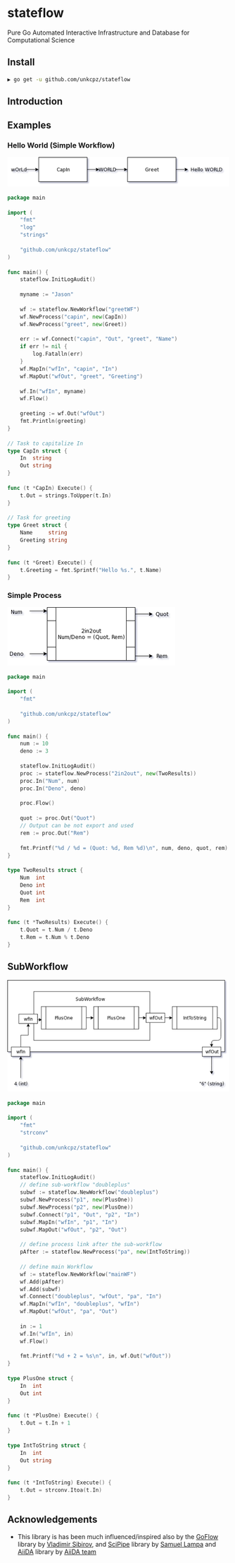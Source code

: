 # stateflow
Pure Go Automated Interactive Infrastructure and Database for Computational Science

## Install

```sh
▶ go get -u github.com/unkcpz/stateflow
```

## Introduction

## Examples

### Hello World (Simple Workflow)

![](https://raw.githubusercontent.com/unkcpz/images/master/stateflow.repo/README-simpleWF.png)
```go
package main

import (
	"fmt"
	"log"
	"strings"

	"github.com/unkcpz/stateflow"
)

func main() {
	stateflow.InitLogAudit()

	myname := "Jason"

	wf := stateflow.NewWorkflow("greetWF")
	wf.NewProcess("capin", new(CapIn))
	wf.NewProcess("greet", new(Greet))

	err := wf.Connect("capin", "Out", "greet", "Name")
	if err != nil {
		log.Fatalln(err)
	}
	wf.MapIn("wfIn", "capin", "In")
	wf.MapOut("wfOut", "greet", "Greeting")

	wf.In("wfIn", myname)
	wf.Flow()

	greeting := wf.Out("wfOut")
	fmt.Println(greeting)
}

// Task to capitalize In
type CapIn struct {
	In  string
	Out string
}

func (t *CapIn) Execute() {
	t.Out = strings.ToUpper(t.In)
}

// Task for greeting
type Greet struct {
	Name     string
	Greeting string
}

func (t *Greet) Execute() {
	t.Greeting = fmt.Sprintf("Hello %s.", t.Name)
}
```

### Simple Process
![](https://raw.githubusercontent.com/unkcpz/images/master/stateflow.repo/README-2in2out.png)
```go
package main

import (
	"fmt"

	"github.com/unkcpz/stateflow"
)

func main() {
	num := 10
	deno := 3

	stateflow.InitLogAudit()
	proc := stateflow.NewProcess("2in2out", new(TwoResults))
	proc.In("Num", num)
	proc.In("Deno", deno)

	proc.Flow()

	quot := proc.Out("Quot")
	// Output can be not export and used
	rem := proc.Out("Rem")

	fmt.Printf("%d / %d = (Quot: %d, Rem %d)\n", num, deno, quot, rem)
}

type TwoResults struct {
	Num  int
	Deno int
	Quot int
	Rem  int
}

func (t *TwoResults) Execute() {
	t.Quot = t.Num / t.Deno
	t.Rem = t.Num % t.Deno
}
```

## SubWorkflow
![](https://raw.githubusercontent.com/unkcpz/images/master/stateflow.repo/README-subwf.png)
```go
package main

import (
	"fmt"
	"strconv"

	"github.com/unkcpz/stateflow"
)

func main() {
	stateflow.InitLogAudit()
	// define sub-workflow "doubleplus"
	subwf := stateflow.NewWorkflow("doubleplus")
	subwf.NewProcess("p1", new(PlusOne))
	subwf.NewProcess("p2", new(PlusOne))
	subwf.Connect("p1", "Out", "p2", "In")
	subwf.MapIn("wfIn", "p1", "In")
	subwf.MapOut("wfOut", "p2", "Out")

	// define process link after the sub-workflow
	pAfter := stateflow.NewProcess("pa", new(IntToString))

	// define main Workflow
	wf := stateflow.NewWorkflow("mainWF")
	wf.Add(pAfter)
	wf.Add(subwf)
	wf.Connect("doubleplus", "wfOut", "pa", "In")
	wf.MapIn("wfIn", "doubleplus", "wfIn")
	wf.MapOut("wfOut", "pa", "Out")

	in := 1
	wf.In("wfIn", in)
	wf.Flow()

	fmt.Printf("%d + 2 = %s\n", in, wf.Out("wfOut"))
}

type PlusOne struct {
	In  int
	Out int
}

func (t *PlusOne) Execute() {
	t.Out = t.In + 1
}

type IntToString struct {
	In  int
	Out string
}

func (t *IntToString) Execute() {
	t.Out = strconv.Itoa(t.In)
}
```

## Acknowledgements

<!-- - stateflow is very heavily dependent on the proven principles form [Flow-Based
  Programming (FBP)](http://www.jpaulmorrison.com/fbp), as invented by [John Paul Morrison](http://www.jpaulmorrison.com/fbp).
  From Flow-based programming, stateflow uses the ideas of separate network
  (workflow dependency graph) definition, named in- and out-ports,
  sub-networks/sub-workflows and bounded buffers (already available in Go's
  channels) to make writing workflows as easy as possible. -->
- This library is has been much influenced/inspired also by the
  [GoFlow](https://github.com/trustmaster/goflow) library by [Vladimir Sibirov](https://github.com/trustmaster/goflow),
  and [SciPipe](https://github.com/scipipe/scipipe) library by [Samuel Lampa](https://github.com/samuell)
  and [AiiDA](http://www.aiida.net/) library by [AiiDA team](http://www.aiida.net/team/)
